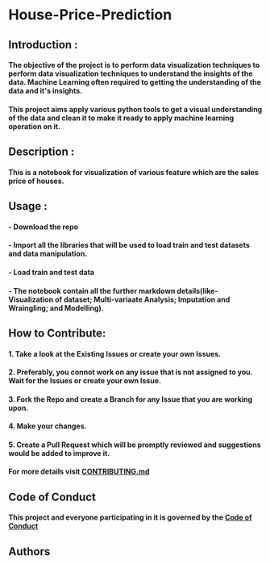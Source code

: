 # House-Price-Prediction


## Introduction :
#### The objective of the project is to perform data visualization techniques to perform data visualization techniques to understand the insights of the data. Machine Learning often required to getting the understanding of the data and it's insights. 
#### This project aims apply various python tools to get a visual understanding of the data and clean it to make it ready to apply machine learning operation on it.


## Description :
#### This is a notebook for visualization of various feature which are the sales price of houses.


## Usage :
#### - Download the repo
#### - Import all the libraries that will be used to load train and test datasets and data manipulation.
#### - Load train and test data
#### - The notebook contain all the further markdown details(like- Visualization of dataset; Multi-variaate Analysis; Imputation and Wraingling; and Modelling).


## How to Contribute:
#### 1. Take a look at the Existing Issues or create your own Issues.
#### 2. Preferably, you connot work on any issue that is not assigned to you. Wait for the Issues or create your own Issue.
#### 3. Fork the Repo and create a Branch for any Issue that you are working upon.
#### 4. Make your changes.
#### 5. Create a Pull Request which will be promptly reviewed and suggestions would be added to improve it.

#### For more details visit  [CONTRIBUTING.md](https://github.com/Jayshah6699/datascience-mashup/blob/main/CONTRIBUTING.md)


## Code of Conduct
#### This project and everyone participating in it is governed by the [Code of Conduct](https://github.com/Jayshah6699/datascience-mashup/blob/main/CODE_OF_CONDUCT.md)


## Authors


